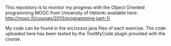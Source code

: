 This repository is to monitor my progress with the Object Oriented programming MOOC from University of Helsinki available here: http://mooc.fi/courses/2013/programming-part-1/

My code can be found in the src/xxxxx.java files of each exercise. The code uploaded here has been tested by the TestMyCode plugin provided with the course.
